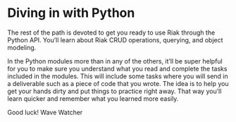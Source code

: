 # Diving in with Python

The rest of the path is devoted to get you ready to use Riak through the Python API. You’ll learn about Riak CRUD operations, querying, and object modeling.

In the Python modules more than in any of the others, it’ll be super helpful for you to make sure you understand what you read and complete the tasks included in the modules. This will include some tasks where you will send in a deliverable such as a piece of code that you wrote. The idea is to help you get your hands dirty and put things to practice right away. That way you’ll learn quicker and remember what you learned more easily.

Good luck!
Wave Watcher
